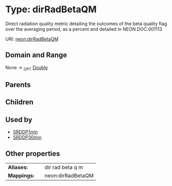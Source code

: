 
# Type: dirRadBetaQM


Direct radiation quality metric detailing the outcomes of the beta quality flag over the averaging period, as a percent and detailed in NEON.DOC.001113

URI: [neon:dirRadBetaQM](https://data.neonscience.org/dirRadBetaQM)


## Domain and Range

None ->  <sub>OPT</sub> [Double](types/Double.md)

## Parents


## Children


## Used by

 * [SRDDP1min](SRDDP1min.md)
 * [SRDDP30min](SRDDP30min.md)

## Other properties

|  |  |  |
| --- | --- | --- |
| **Aliases:** | | dir rad beta q m |
| **Mappings:** | | neon:dirRadBetaQM |

